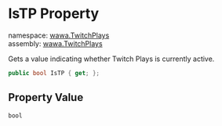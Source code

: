 # IsTP Property

namespace: [wawa\.TwitchPlays](../../wawa.TwitchPlays.md)<br />
assembly: [wawa\.TwitchPlays](../../../wawa.TwitchPlays.md)

Gets a value indicating whether Twitch Plays is currently active\.

```csharp
public bool IsTP { get; };
```

## Property Value

`bool`

